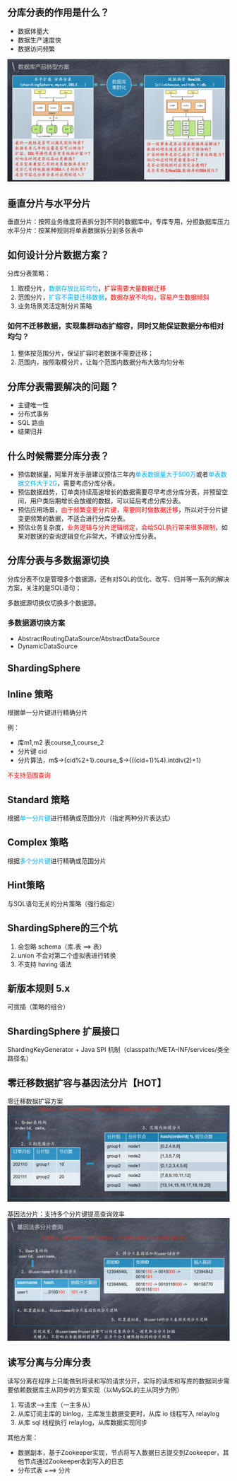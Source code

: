 ## 分库分表的作用是什么？
- 数据体量大
- 数据生产速度快
- 数据访问频繁

![数据库产品转型方案](/pic/%E6%95%B0%E6%8D%AE%E5%BA%93%E4%BA%A7%E5%93%81%E8%BD%AC%E5%9E%8B%E6%96%B9%E6%A1%88.png)

## 垂直分片与水平分片
垂直分片：按照业务维度将表拆分到不同的数据库中，专库专用，分担数据库压力  
水平分片：按某种规则将单表数据拆分到多张表中  

## 如何设计分片数据方案？
分库分表策略：
1. 取模分片，<font color=00aff0>数据存放比较均匀</font>，<font color=red>扩容需要大量数据迁移</font>
2. 范围分片，<font color=00aff0>扩容不需要迁移数据</font>，<font color=red>数据存放不均匀，容易产生数据倾斜</font>
3. 业务场景灵活定制分片策略

### 如何不迁移数据，实现集群动态扩缩容，同时又能保证数据分布相对均匀？
1. 整体按范围分片，保证扩容时老数据不需要迁移；
2. 范围内，按照取模分片，让每个范围内数据分布大致均匀分布

## 分库分表需要解决的问题？
- 主键唯一性
- 分布式事务
- SQL 路由
- 结果归并

## 什么时候需要分库分表？
- 预估数据量，阿里开发手册建议预估三年内<font color=00aff0>单表数据量大于500万</font>或者<font color=00aff0>单表数据文件大于2G</font>，需要考虑分库分表。
- 预估数据趋势，订单类持续高速增长的数据需要尽早考虑分库分表，并预留空间，用户类后期增长会放缓的数据，可以延后考虑分库分表。
- 预估应用场景，<font color =red>由于频繁变更分片键，需要同时做数据迁移</font>，所以对于分片键变更频繁的数据，不适合进行分库分表。
- 预估业务复杂度，<font color =red>业务逻辑与分片逻辑绑定，会给SQL执行带来很多限制</font>，如果对数据的查询逻辑变化非常大，不建议分库分表。

## 分库分表与多数据源切换
分库分表不仅是管理多个数据源，还有对SQL的优化、改写、归并等一系列的解决方案，关注的是SQL语句；

多数据源切换仅切换多个数据源。

### 多数据源切换方案
- AbstractRoutingDataSource/AbstractDataSource
- DynamicDataSource

## ShardingSphere

## Inline 策略
根据单一分片键进行精确分片

例：
- 库m1,m2 表course_1,course_2
- 分片键 cid 
- 分片算法，m$->{cid%2+1}.course_$->{((cid+1)%4).intdiv(2)+1}

<font color=red>不支持范围查询</font>

## Standard 策略
根据<font color = 00aff0>单一分片键</font>进行精确或范围分片（指定两种分片表达式）

## Complex 策略
根据<font color = 00aff0>多个分片键</font>进行精确或范围分片

## Hint策略
与SQL语句无关的分片策略（强行指定）

## ShardingSphere的三个坑
1. 会忽略 schema（库.表 ==> 表）
2. union 不会对第二个虚拟表进行转换
3. 不支持 having 语法

## 新版本规则 5.x
可拔插（策略的组合）

## ShardingSphere 扩展接口
ShardingKeyGenerator + Java SPI 机制（classpath:/META-INF/services/类全路径名）

## 零迁移数据扩容与基因法分片【HOT】
零迁移数据扩容方案
![零迁移数据扩容方案](/pic/%E9%9B%B6%E8%BF%81%E7%A7%BB%E6%95%B0%E6%8D%AE%E6%89%A9%E5%AE%B9%E6%96%B9%E6%A1%88.png)


基因法分片：支持多个分片键提高查询效率
![基因法分片](/pic/%E5%9F%BA%E5%9B%A0%E6%B3%95%E5%A4%9A%E5%88%86%E7%89%87%E6%9F%A5%E8%AF%A2.png)

## 读写分离与分库分表
读写分离在程序上只能做到将读和写的请求分开，实际的读库和写库的数据同步需要依赖数据库主从同步的方案实现（以MySQL的主从同步为例）

1. 写请求-->主库（一主多从）
2. 从库订阅主库的 binlog，主库发生数据变更时，从库 io 线程写入 relaylog
3. 从库 sql 线程执行 relaylog，从库数据实现同步

其他方案：
- 数据副本，基于Zookeeper实现，节点将写入数据日志提交到Zookeeper，其他节点通过Zookeeper收到写入的日志
- 分布式表 ===> 分片
